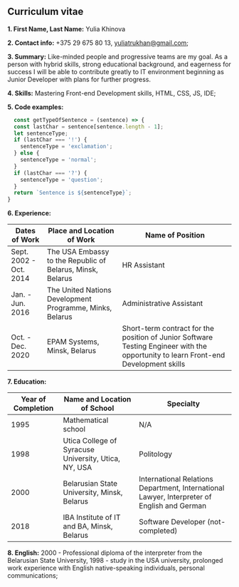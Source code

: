 ## **Curriculum vitae**

**1. First Name, Last Name:**  Yulia Khinova

**2. Contact info:**  +375 29 675 80 13, yuliatrukhan@gmail.com;

**3. Summary:**  Like-minded people and progressive teams are my goal.  As a person with hybrid skills, strong educational background, and eagerness for success I will be able to contribute greatly to IT environment beginning as Junior Developer with plans for further progress.

**4. Skills:**  Mastering Front-end Development skills, HTML, CSS, JS, IDE;

**5. Code examples:**  
```javascript
  const getTypeOfSentence = (sentence) => {
  const lastChar = sentence[sentence.length - 1];
  let sentenceType;
  if (lastChar === '!') {
    sentenceType = 'exclamation';
  } else {
    sentenceType = 'normal';
  }
  if (lastChar === '?') {
    sentenceType = 'question';
  }
  return `Sentence is ${sentenceType}`;
}
```
**6. Experience:** 

Dates of Work | Place and Location of Work | Name of Position
--------------|----------------------------|------------------------
Sept. 2002 - Oct. 2014 | The USA Embassy to the Republic of Belarus, Minsk, Belarus | HR Assistant
Jan. - Jun. 2016 | The United Nations Development Programme, Minks, Belarus | Administrative Assistant
Oct. - Dec. 2020 | EPAM Systems, Minsk, Belarus | Short-term contract for the position of Junior Software Testing Engineer with the opportunity to learn Front-end Development skills

**7. Education:**  

Year of Completion | Name and Location of School | Specialty
-------------------|-----------------------------|--------------------
1995 | Mathematical school | N/A
1998 | Utica College of Syracuse University, Utica, NY, USA | Politology
2000 | Belarusian State University, Minsk, Belarus | International Relations Department, International Lawyer, Interpreter of English and German
2018 | IBA Institute of IT and BA, Minsk, Belarus | Software Developer (not-completed)

**8. English:**  2000 - Professional diploma of the interpreter from the Belarusian State University, 1998 - study in the USA university, prolonged work experience with English native-speaking individuals, personal communications;

